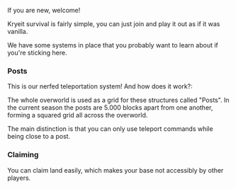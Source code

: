 If you are new, welcome!

Kryeit survival is fairly simple, you can just join and play it out as if it was vanilla.

We have some systems in place that you probably want to learn about if you're sticking here.

### Posts

This is our nerfed teleportation system! And how does it work?:

The whole overworld is used as a grid for these structures called "Posts". In the current season the posts are 5.000 blocks apart from one another, forming a squared grid all across the overworld.

The main distinction is that you can only use teleport commands while being close to a post.

### Claiming

You can claim land easily, which makes your base not accessibly by other players.

